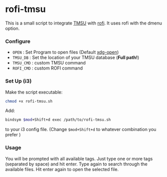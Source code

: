 # rofi-tmsu
This is a small script to integrate [TMSU](https://github.com/oniony/TMSU) with [rofi](https://davedavenport.github.io/rofi//index.html). It uses rofi with the dmenu option.

### Configure
+ `OPEN` :  Set Program to open files (Default [xdg-open](http://linux.die.net/man/1/xdg-open))
+ `TMSU_DB` : Set the location of your TMSU database (**Full path!**)
+ `TMSU_CMD` : custom TMSU command
+ `ROFI_CMD` : custom ROFI command

### Set Up (i3)
Make the script executable:
```sh
chmod +x rofi-tmsu.sh
```

Add:
```sh
bindsym $mod+Shift+d exec /path/to/rofi-tmsu.sh
```
to your i3 config file. (Change `$mod+Shift+d` to whatever combination you prefer )


### Usage
You will be prompted with all available tags. Just  type one or more tags (separated by space)
and hit enter. Type again to search through the available files. Hit enter again to open the selected file.
